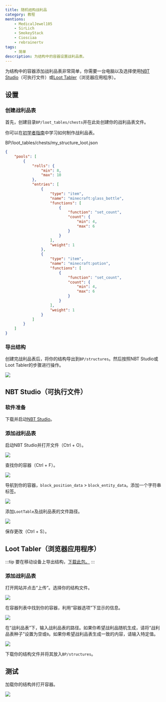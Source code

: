 ```yaml
---
title: 随机结构战利品
category: 教程
mentions:
    - MedicalJewel105
    - SirLich
    - SmokeyStack
    - Ciosciaa
    - rebrainertv
tags:
    - 简单
description: 为结构中的容器设置战利品表。
---
```


为结构中的容器添加战利品表非常简单，你需要一台电脑以及选择使用[NBT Studio](https://github.com/tryashtar/nbt-studio/releases/download/v1.14.1/NbtStudio.exe)（可执行文件）或[Loot Tabler](https://mcbe-essentials.github.io/structure-editor/loot-tabler)（浏览器应用程序）。

## 设置
### 创建战利品表

首先，创建目录`BP/loot_tables/chests`并在此处创建你的战利品表文件。

你可以在[初学者指南](../guide/loot-table.md)中学习如何制作战利品表。

<CodeHeader>BP/loot_tables/chests/my_structure_loot.json</CodeHeader>

```json
{
	"pools": [
		{
			"rolls": {
				"min": 8,
				"max": 10
			},
			"entries": [
				{
					"type": "item",
					"name": "minecraft:glass_bottle",
					"functions": [
						{
							"function": "set_count",
							"count": {
								"min": 4,
								"max": 6
							}
						}
					],
					"weight": 1
				},
				{
					"type": "item",
					"name": "minecraft:potion",
					"functions": [
						{
							"function": "set_count",
							"count": {
								"min": 4,
								"max": 6
							}
						}
					],
					"weight": 1
				}
			]
		}
	]
}
```

### 导出结构

创建完战利品表后，将你的结构导出到`BP/structures`。然后按照NBT Studio或Loot Tabler的步骤进行操作。

![](../assets/images/tutorials/randomised-structure-loot/export_structure.png)

## NBT Studio（可执行文件）
### 软件准备

下载并启动[NBT Studio](https://github.com/tryashtar/nbt-studio/releases/download/v1.14.1/NbtStudio.exe)。

### 添加战利品表

启动NBT Studio并打开文件（Ctrl + O）。

![](../assets/images/tutorials/randomised-structure-loot/open_file.png)

查找你的容器（Ctrl + F）。

![](../assets/images/tutorials/randomised-structure-loot/find_container.png)

导航到你的容器，`block_position_data` > `block_entity_data`。添加一个字符串标签。

![](../assets/images/tutorials/randomised-structure-loot/add_string_tag1.png)

添加`LootTable`及战利品表的文件路径。

![](../assets/images/tutorials/randomised-structure-loot/add_string_tag2.png)

保存更改（Ctrl + S）。

## Loot Tabler（浏览器应用程序）

:::tip
要在移动设备上导出结构，[下载此包。](https://mcpedl.com/export-structure-button-android-addon/)
:::

### 添加战利品表

打开网站并点击“上传”。选择你的结构文件。

![](../assets/images/tutorials/randomised-structure-loot/LootTable-step1.png)

在容器列表中找到你的容器，利用“容器选项”下显示的信息。

![](../assets/images/tutorials/randomised-structure-loot/LootTable-step2.png)

在“战利品表”下，输入战利品表的路径。如果你希望战利品随机生成，请将“战利品表种子”设置为空或`0`。如果你希望战利品表生成一致的内容，请输入特定值。

![](../assets/images/tutorials/randomised-structure-loot/LootTable-step3.png)

下载你的结构文件并将其放入`BP/structures`。

## 测试

加载你的结构并打开容器。

![](../assets/images/tutorials/randomised-structure-loot/test.png)